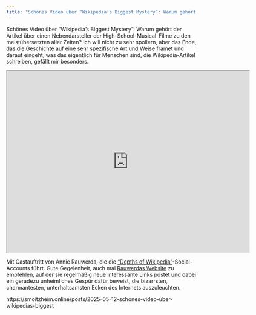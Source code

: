 ```yaml
---
title: "Schönes Video über “Wikipedia’s Biggest Mystery”: Warum gehört der Artikel über einen..."
---
```

<div class="trix-content">
  <p>Schönes Video über “Wikipedia’s Biggest Mystery”: Warum gehört der Artikel über einen Nebendarsteller der High-School-Musical-Filme zu den meistübersetzten aller Zeiten? Ich will nicht zu sehr spoilern, aber das Ende, das die Geschichte auf eine sehr spezifische Art und Weise framet und darauf eingeht, was das eigentlich für Menschen sind, die Wikipedia-Artikel schreiben, gefällt mir besonders.</p>
<div><iframe width="640" height="480" allowfullscreen="true" autoplay="false" disablekbcontrols="false" enableiframeapi="false" endtime="0" ivloadpolicy="0" loop="false" modestbranding="false" origin="" playlist="" src="https://www.youtube.com/embed/vJ_pEP3fRvM"></iframe></div>
<p>Mit  Gastauftritt von Annie Rauwerda, die die <a href="https://bsky.app/profile/depthsofwikipedia.bsky.social">“Depths of Wikipedia”</a>-Social-Accounts führt. Gute Gegelenheit, auch mal <a href="https://annierau.com/LOL-lots-of-links">Rauwerdas Website</a> zu empfehlen, auf der sie regelmäßig neue interessante Links postet und dabei ein geradezu unheimliches Gespür dafür beweist, die bizarrsten, charmantesten, unterhaltsamsten Ecken des Internets auszuleuchten.</p>
</div>
https://smoitzheim.online/posts/2025-05-12-schones-video-uber-wikipedias-biggest